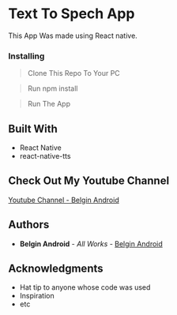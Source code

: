 # Text To Spech App

This App Was made using React native. 

### Installing

> Clone This Repo To Your PC 

> Run npm install

> Run The App

## Built With

* React Native
* react-native-tts


## Check Out My Youtube Channel

[Youtube Channel - Belgin Android](https://youtube.com/c/belginandroid)

## Authors

* **Belgin Android** - *All Works* - [Belgin Android](https://github.com/Belgin-Android)

## Acknowledgments

* Hat tip to anyone whose code was used
* Inspiration
* etc

